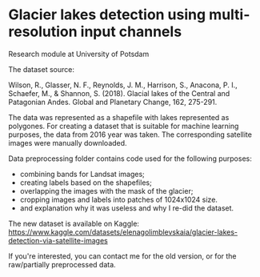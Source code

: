 # Glacier lakes detection using multi-resolution input channels
 Research module at University of Potsdam

The dataset source:

Wilson, R., Glasser, N. F., Reynolds, J. M., Harrison, S., Anacona, P. I., Schaefer, M., & Shannon, S. (2018). Glacial lakes of the Central and Patagonian Andes. Global and Planetary Change, 162, 275-291.

The data was represented as a shapefile with lakes represented as polygones. For creating a dataset that is suitable for machine learning purposes, the data from 2016 year was taken. The corresponding satellite images were manually downloaded. 

Data preprocessing folder contains code used for the following purposes:

- combining bands for Landsat images;
- creating labels based on the shapefiles;
- overlapping the images with the mask of the glacier;
- cropping images and labels into patches of 1024x1024 size. 
- and explanation why it was useless and why I re-did the dataset. 

The new dataset is available on Kaggle: https://www.kaggle.com/datasets/elenagolimblevskaia/glacier-lakes-detection-via-satellite-images

If you're interested, you can contact me for the old version, or for the raw/partially preprocessed data. 

